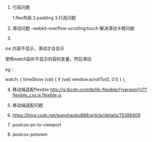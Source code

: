 1. 行高问题

	1.flex布局
	2.padding
	3.行高问题
	
2. 滑动问题
-webkit-overflow-scrolling:touch 解决滑动卡顿问题

3.
ios 内容不显示，滑动才会显示

使用watch监听不显示内容的变量，然后滑动

eg：

watch: {
  timeShow (val) {
    if (val) window.scrollTo(0, 0.1)
  }
},

4. 移动端适配flexible
http://g.tbcdn.cn/mtb/lib-flexible/{{version}}/??flexible_css.js,flexible.js

5. 移动端适配问题
  1. https://blog.csdn.net/wanshaobo888/article/details/75386409
  2. postcss-px-to-viewport
  3. postcss-pxtorem
